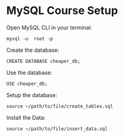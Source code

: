 # MySQL Course Setup
Open MySQL CLI in your terminal:

    mysql -u  root -p
Create the database:

    CREATE DATABASE cheaper_db;
Use the database:

    USE cheaper_db;
Setup the database:

    source ~/path/to/file/create_tables.sql
Install the Data:

    source ~/path/to/file/insert_data.sql